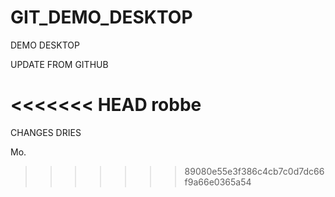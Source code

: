 # GIT_DEMO_DESKTOP

DEMO DESKTOP

UPDATE FROM GITHUB

<<<<<<< HEAD
robbe
=======
CHANGES DRIES

Mo.
>>>>>>> 89080e55e3f386c4cb7c0d7dc66f9a66e0365a54
